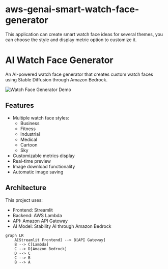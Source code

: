# aws-genai-smart-watch-face-generator
This application can create smart watch face ideas for several themes, you can choose the style and display metric option to customize it.

# AI Watch Face Generator

An AI-powered watch face generator that creates custom watch faces using Stable Diffusion through Amazon Bedrock.

![Watch Face Generator Demo](docs/images/screenshot1.png)

## Features

- Multiple watch face styles:
  - Business
  - Fitness
  - Industrial
  - Medical
  - Cartoon
  - Sky
- Customizable metrics display
- Real-time preview
- Image download functionality
- Automatic image saving

## Architecture

This project uses:
- Frontend: Streamlit
- Backend: AWS Lambda
- API: Amazon API Gateway
- AI Model: Stability AI through Amazon Bedrock

```mermaid
graph LR
    A[Streamlit Frontend] --> B[API Gateway]
    B --> C[Lambda]
    C --> D[Amazon Bedrock]
    D --> C
    C --> B
    B --> A
